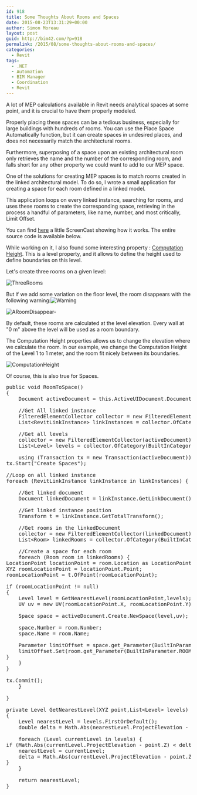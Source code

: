 ```yaml
---
id: 918
title: Some Thoughts About Rooms and Spaces
date: 2015-08-23T13:31:29+00:00
author: Simon Moreau
layout: post
guid: http://bim42.com/?p=918
permalink: /2015/08/some-thoughts-about-rooms-and-spaces/
categories:
  - Revit
tags:
  - .NET
  - Automation
  - BIM Manager
  - Coordination
  - Revit
---
```

A lot of MEP calculations available in Revit needs analytical spaces at some point, and it is crucial to have them properly modeled.

Properly placing these spaces can be a tedious business, especially for large buildings with hundreds of rooms. You can use the Place Space Automatically function, but it can create spaces in undesired places, and does not necessarily match the architectural rooms.

Furthermore, superposing of a space upon an existing architectural room only retrieves the name and the number of the corresponding room, and falls short for any other property we could want to add to our MEP space.

One of the solutions for creating MEP spaces is to match rooms created in the linked architectural model. To do so, I wrote a small application for creating a space for each room defined in a linked model.

This application loops on every linked instance, searching for rooms, and uses these rooms to create the corresponding space, retrieving in the process a handful of parameters, like name, number, and most critically, Limit Offset.

You can find [here](http://autode.sk/1ENYPWF) a little ScreenCast showing how it works. The entire source code is available below.

While working on it, I also found some interesting property : [Computation Height](http://help.autodesk.com/view/RVT/2016/ENU/?guid=GUID-9D33F884-4BCA-4772-B3E5-1E15A53DEE6E). This is a level property, and it allows to define the height used to define boundaries on this level.

Let's create three rooms on a given level:

![ThreeRooms](http://bim42.com/wp-content/uploads/2015/08/ThreeRooms.png)

But if we add some variation on the floor level, the room disappears with the following warning:![Warning](http://bim42.com/wp-content/uploads/2015/08/Warning.png)

![ARoomDisappear-](http://bim42.com/wp-content/uploads/2015/08/ARoomDisappear-.png)

By default, these rooms are calculated at the level elevation. Every wall at "0 m" above the level will be used as a room boundary.

The Computation Height properties allows us to change the elevation where we calculate the room. In our example, we change the Computation Height of the Level 1 to 1 meter, and the room fit nicely between its boundaries.

![ComputationHeight](http://bim42.com/wp-content/uploads/2015/08/ComputationHeight.png)

Of course, this is also true for Spaces.

<pre class="brush: csharp; title: ; notranslate" title="">public void RoomToSpace()
{
	Document activeDocument = this.ActiveUIDocument.Document;
	
	//Get All linked instance
	FilteredElementCollector collector = new FilteredElementCollector(activeDocument);
	List&lt;RevitLinkInstance&gt; linkInstances = collector.OfCategory(BuiltInCategory.OST_RvtLinks).WhereElementIsNotElementType().ToElements().Cast&lt;RevitLinkInstance&gt;().ToList();
	
	//Get all levels
	collector = new FilteredElementCollector(activeDocument);
	List&lt;Level&gt; levels = collector.OfCategory(BuiltInCategory.OST_Levels).WhereElementIsNotElementType().ToElements().Cast&lt;Level&gt;().ToList();
	
	using (Transaction tx = new Transaction(activeDocument)) {
tx.Start("Create Spaces");

//Loop on all linked instance
foreach (RevitLinkInstance linkInstance in linkInstances) {
	
	//Get linked document
	Document linkedDocument = linkInstance.GetLinkDocument();
	
	//Get linked instance position
	Transform t = linkInstance.GetTotalTransform();
	
	//Get rooms in the linkedDocument
	collector = new FilteredElementCollector(linkedDocument);
	List&lt;Room&gt; linkedRooms = collector.OfCategory(BuiltInCategory.OST_Rooms).ToElements().Cast&lt;Room&gt;().ToList();
	
	//Create a space for each room
	foreach (Room room in linkedRooms) {
LocationPoint locationPoint = room.Location as LocationPoint;
XYZ roomLocationPoint = locationPoint.Point;
roomLocationPoint = t.OfPoint(roomLocationPoint);

if (roomLocationPoint != null)
{
	Level level = GetNearestLevel(roomLocationPoint,levels);
	UV uv = new UV(roomLocationPoint.X, roomLocationPoint.Y);
	
	Space space = activeDocument.Create.NewSpace(level,uv);
	
	space.Number = room.Number;
	space.Name = room.Name;

	Parameter limitOffset = space.get_Parameter(BuiltInParameter.ROOM_UPPER_OFFSET);
	limitOffset.Set(room.get_Parameter(BuiltInParameter.ROOM_UPPER_OFFSET).AsDouble());
}
	}
}

tx.Commit();
	}
	
}

private Level GetNearestLevel(XYZ point,List&lt;Level&gt; levels)
{
	Level nearestLevel = levels.FirstOrDefault();
	double delta = Math.Abs(nearestLevel.ProjectElevation - point.Z);
	
	foreach (Level currentLevel in levels) {
if (Math.Abs(currentLevel.ProjectElevation - point.Z) &lt; delta) {
	nearestLevel = currentLevel;
	delta = Math.Abs(currentLevel.ProjectElevation - point.Z);
}
	}
	
	return nearestLevel;
}
</pre>